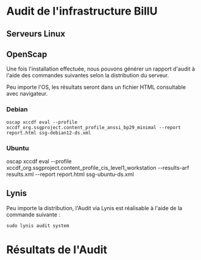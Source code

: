 # Audit de l'infrastructure BillU

## Serveurs Linux

## OpenScap

Une fois l'installation effectuée, nous pouvons générer un rapport d'audit à l'aide des commandes suivantes selon la distribution du serveur.

Peu importe l'OS, les résultats seront dans un fichier HTML consultable avec navigateur.

### Debian

```oscap xccdf eval --profile xccdf_org.ssgproject.content_profile_anssi_bp29_minimal --report report.html ssg-debian12-ds.xml```

### Ubuntu

oscap xccdf eval --profile xccdf_org.ssgproject.content_profile_cis_level1_workstation --results-arf results.xml --report report.html ssg-ubuntu-ds.xml

## Lynis

Peu importe la distribution, l'Audit via Lynis est réalisable à l'aide de la commande suivante :

```sudo lynis audit system```

# Résultats de l'Audit
